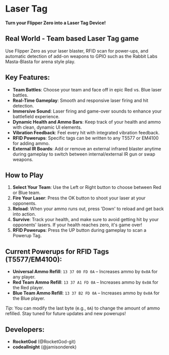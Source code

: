 # Laser Tag
**Turn your Flipper Zero into a Laser Tag Device!**

## Real World - Team based Laser Tag game
Use Flipper Zero as your laser blaster, RFID scan for power-ups, and automatic detection of add-on weapons to GPIO such as the Rabbit Labs Masta-Blasta for arena style play.

## Key Features:
- **Team Battles**: Choose your team and face off in epic Red vs. Blue laser battles.
- **Real-Time Gameplay**: Smooth and responsive laser firing and hit detection.
- **Immersive Sound**: Laser firing and game-over sounds to enhance your battlefield experience.
- **Dynamic Health and Ammo Bars**: Keep track of your health and ammo with clean, dynamic UI elements.
- **Vibration Feedback**: Feel every hit with integrated vibration feedback.
- **RFID Powerups**: Specific tags can be written to any T5577 or EM4100 for adding ammo.
- **External IR Boards**: Add or remove an external infrared blaster anytime during gameplay to switch between internal/external IR gun or swap weapons.

## How to Play
1. **Select Your Team**: Use the Left or Right button to choose between Red or Blue team.
2. **Fire Your Laser**: Press the OK button to shoot your laser at your opponents.
3. **Reload**: When your ammo runs out, press 'Down' to reload and get back into action.
4. **Survive**: Track your health, and make sure to avoid getting hit by your opponents' lasers. If your health reaches zero, it's game over!
5. **RFID Powerups**: Press the UP button during gameplay to scan a Powerup Tag.

## Current Powerups for RFID Tags (T5577/EM4100):
- **Universal Ammo Refill**: `13 37 00 FD 0A` – Increases ammo by `0x0A` for any player.
- **Red Team Ammo Refill**: `13 37 A1 FD 0A` – Increases ammo by `0x0A` for the Red player.
- **Blue Team Ammo Refill**: `13 37 B2 FD 0A` – Increases ammo by `0x0A` for the Blue player.

*Tip*: You can modify the last byte (e.g., `0A`) to change the amount of ammo refilled. Stay tuned for future updates and new powerups!

## Developers:
- **RocketGod** (@RocketGod-git)
- **codeallnight** (@jamisonderek)
